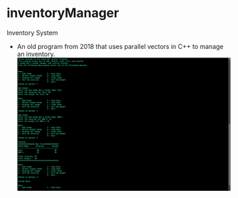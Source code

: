 # inventoryManager
Inventory System 
- An old program from 2018 that uses parallel vectors in C++ to manage an inventory.
![Image description](Inventory_Manager_Example.png)
